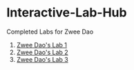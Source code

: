 # Interactive-Lab-Hub

Completed Labs for Zwee Dao

1. [Zwee Dao's Lab 1](//github.com/zweedao/IDD-Fa18-Lab1)
2. [Zwee Dao's Lab 2](//github.com/zweedao/IDD-Fa19-Lab2)
3. [Zwee Dao's Lab 3](//github.com/zweedao/IDD-Fa19-Lab3)
